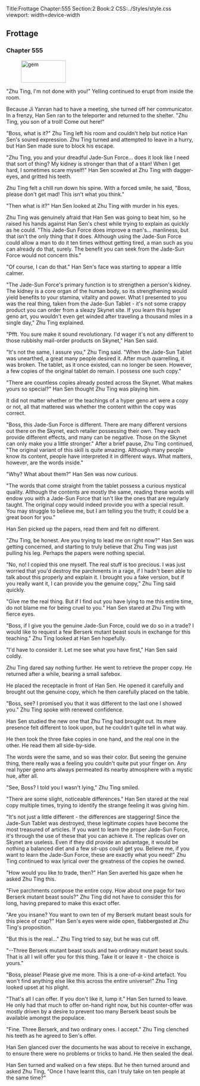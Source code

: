 Title:Frottage 
Chapter:555 
Section:2 
Book:2 
CSS:../Styles/style.css 
viewport: width=device-width
  
## Frottage
### Chapter 555
  
<figure>
	<img src="../Images/gem.gif" alt="gem" id="gem" width="120" height="60" />
</figure>
  

  
"Zhu Ting, I'm not done with you!" Yelling continued to erupt from inside the room.

Because Ji Yanran had to have a meeting, she turned off her communicator. In a frenzy, Han Sen ran to the teleporter and returned to the shelter. "Zhu Ting, you son of a troll! Come out here!"

"Boss, what is it?" Zhu Ting left his room and couldn't help but notice Han Sen's soured expression. Zhu Ting turned and attempted to leave in a hurry, but Han Sen made sure to block his escape.

"Zhu Ting, you and your dreadful Jade-Sun Force... does it look like I need that sort of thing? My kidney is stronger than that of a titan! When I get hard, I sometimes scare myself!" Han Sen scowled at Zhu Ting with dagger-eyes, and gritted his teeth.

Zhu Ting felt a chill run down his spine. With a forced smile, he said, "Boss, please don't get mad! This isn't what you think."

"Then what is it?" Han Sen looked at Zhu Ting with murder in his eyes.

Zhu Ting was genuinely afraid that Han Sen was going to beat him, so he raised his hands against Han Sen's chest while trying to explain as quickly as he could. "This Jade-Sun Force does improve a man's... manliness, but that isn't the only thing that it does. Although using the Jade-Sun Force could allow a man to do it ten times without getting tired, a man such as you can already do that, surely. The benefit you can seek from the Jade-Sun Force would not concern this."

"Of course, I can do that." Han Sen's face was starting to appear a little calmer.

"The Jade-Sun Force's primary function is to strengthen a person's kidney. The kidney is a core organ of the human body, so its strengthening would yield benefits to your stamina, vitality and power. What I presented to you was the real thing, taken from the Jade-Sun Tablet - it's not some crappy product you can order from a sleazy Skynet site. If you learn this hyper geno art, you wouldn't even get winded after traveling a thousand miles in a single day," Zhu Ting explained.

"Pfft. You sure make it sound revolutionary. I'd wager it's not any different to those rubbishy mail-order products on Skynet," Han Sen said.

"It's not the same, I assure you," Zhu Ting said. "When the Jade-Sun Tablet was unearthed, a great many people desired it. After much quarrelling, it was broken. The tablet, as it once existed, can no longer be seen. However, a few copies of the original tablet do remain. I possess one such copy."

"There are countless copies already posted across the Skynet. What makes yours so special?" Han Sen thought Zhu Ting was playing him.

It did not matter whether or the teachings of a hyper geno art were a copy or not, all that mattered was whether the content within the copy was correct.

"Boss, this Jade-Sun Force is different. There are many different versions out there on the Skynet, each retailer possessing their own. They each provide different effects, and many can be negative. Those on the Skynet can only make you a little stronger." After a brief pause, Zhu Ting continued, "The original variant of this skill is quite amazing. Although many people know its content, people have interpreted it in different ways. What matters, however, are the words inside."

"Why? What about them?" Han Sen was now curious.

"The words that come straight from the tablet possess a curious mystical quality. Although the contents are mostly the same, reading these words will endow you with a Jade-Sun Force that isn't like the ones that are regularly taught. The original copy would indeed provide you with a special result. You may struggle to believe me, but I am telling you the truth; it could be a great boon for you."

Han Sen picked up the papers, read them and felt no different.

"Zhu Ting, be honest. Are you trying to lead me on right now?" Han Sen was getting concerned, and starting to truly believe that Zhu Ting was just pulling his leg. Perhaps the papers were nothing special.

"No, no! I copied this one myself. The real stuff is too precious. I was just worried that you'd destroy the parchments in a rage, if I hadn't been able to talk about this properly and explain it. I brought you a fake version, but if you really want it, I can provide you the genuine copy," Zhu Ting said quickly.

"Give me the real thing. But if I find out you have lying to me this entire time, do not blame me for being cruel to you." Han Sen stared at Zhu Ting with fierce eyes.

"Boss, if I give you the genuine Jade-Sun Force, could we do so in a trade? I would like to request a few Berserk mutant beast souls in exchange for this teaching." Zhu Ting looked at Han Sen hopefully.

"I'd have to consider it. Let me see what you have first," Han Sen said coldly.

Zhu Ting dared say nothing further. He went to retrieve the proper copy. He returned after a while, bearing a small safebox.

He placed the receptacle in front of Han Sen. He opened it carefully and brought out the genuine copy, which he then carefully placed on the table.

"Boss, see? I promised you that it was different to the last one I showed you." Zhu Ting spoke with renewed confidence.

Han Sen studied the new one that Zhu Ting had brought out. Its mere presence felt different to look upon, but he couldn't quite tell in what way.

He then took the three fake copies in one hand, and the real one in the other. He read them all side-by-side.

The words were the same, and so was their color. But seeing the genuine thing, there really was a feeling you couldn't quite put your finger on. Any real hyper geno arts always permeated its nearby atmosphere with a mystic hue, after all.

"See, Boss? I told you I wasn't lying," Zhu Ting smiled.

"There are some slight, noticeable differences." Han Sen stared at the real copy multiple times, trying to identify the strange feeling it was giving him.

"It's not just a little different - the differences are staggering! Since the Jade-Sun Tablet was destroyed, these legitimate copies have become the most treasured of articles. If you want to learn the proper Jade-Sun Force, it's through the use of these that you can achieve it. The replicas over on Skynet are useless. Even if they did provide an advantage, it would be nothing a balanced diet and a few sit-ups could get you. Believe me, if you want to learn the Jade-Sun Force, these are exactly what you need!" Zhu Ting continued to wax lyrical over the greatness of the copies he owned.

"How would you like to trade, then?" Han Sen averted his gaze when he asked Zhu Ting this.

"Five parchments compose the entire copy. How about one page for two Berserk mutant beast souls?" Zhu Ting did not have to consider this for long, having prepared to make this exact offer.

"Are you insane? You want to own ten of my Berserk mutant beast souls for this piece of crap?" Han Sen's eyes were wide open, flabbergasted at Zhu Ting's proposition.

"But this is the real..." Zhu Ting tried to say, but he was cut off.

"--Three Berserk mutant beast souls and two ordinary mutant beast souls. That is all I will offer you for this thing. Take it or leave it - the choice is yours."

"Boss, please! Please give me more. This is a one-of-a-kind artefact. You won't find anything else like this across the entire universe!" Zhu Ting looked upset at his plight.

"That's all I can offer. If you don't like it, lump it." Han Sen turned to leave. He only had that much to offer on-hand right now, but his counter-offer was mostly driven by a desire to prevent too many Berserk beast souls be available amongst the populace.

"Fine. Three Berserk, and two ordinary ones. I accept." Zhu Ting clenched his teeth as he agreed to Sen's offer.

Han Sen glanced over the documents he was about to receive in exchange, to ensure there were no problems or tricks to hand. He then sealed the deal.

Han Sen turned and walked on a few steps. But he then turned around and asked Zhu Ting, "Once I have learnt this, can I truly take on ten people at the same time?"